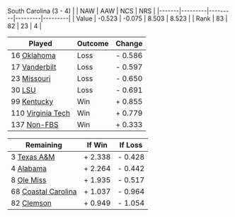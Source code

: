South Carolina (3 - 4)
|       |   NAW   |   AAW   |   NCS   |   NRS   |
|-------|---------|---------|---------|---------|
| Value |  -0.523 |  -0.075 |   8.503 |   8.523 |
| Rank  |      83 |      82 |      23 |       4 |

| Played                    | Outcome    |  Change  |
|---------------------------|------------|----------|
|  16 [Oklahoma              ](Oklahoma.md)| Loss       | -  0.586 |
|  17 [Vanderbilt            ](Vanderbilt.md)| Loss       | -  0.597 |
|  23 [Missouri              ](Missouri.md)| Loss       | -  0.650 |
|  30 [LSU                   ](LSU.md)| Loss       | -  0.691 |
|  99 [Kentucky              ](Kentucky.md)| Win        | +  0.855 |
| 110 [Virginia Tech         ](VirginiaTech.md)| Win        | +  0.779 |
| 137 [Non-FBS               ](NonFBS.md)| Win        | +  0.333 |

| Remaining                 |  If Win  |  If Loss |
|---------------------------|----------|----------|
|   3 [Texas A&M             ](TexasAM.md)| +  2.338 | -  0.428 |
|   4 [Alabama               ](Alabama.md)| +  2.264 | -  0.442 |
|   8 [Ole Miss              ](OleMiss.md)| +  1.935 | -  0.517 |
|  68 [Coastal Carolina      ](CoastalCarolina.md)| +  1.037 | -  0.964 |
|  82 [Clemson               ](Clemson.md)| +  0.949 | -  1.054 |

